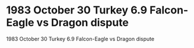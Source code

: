 # 1983 October 30             Turkey                        6.9          Falcon-Eagle vs Dragon dispute

1983 October 30             Turkey                        6.9          Falcon-Eagle vs Dragon dispute
